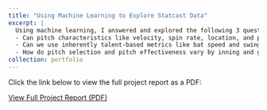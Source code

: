 ```yaml
---
title: "Using Machine Learning to Explore Statcast Data"
excerpt: |
  Using machine learning, I answered and explored the following 3 questions:
  - Can pitch characteristics like velocity, spin rate, location, and pitch type predict batter whiff rates?
  - Can we use inherently talent-based metrics like bat speed and swing length to predict batter success?
  - How do pitch selection and pitch effectiveness vary by inning and game state?
collection: portfolio
---
```


Click the link below to view the full project report as a PDF:

[View Full Project Report (PDF)](/files/Using_ML_to_Explore_Statcast.pdf)

